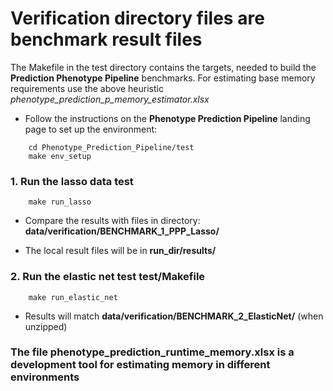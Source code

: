 # Verification directory files are benchmark result files
The Makefile in the test directory contains the targets, needed to build the **Prediction Phenotype Pipeline** benchmarks.
For estimating base memory requirements use the above heuristic _phenotype_prediction_p_memory_estimator.xlsx_


* Follow the instructions on the **Phenotype Prediction Pipeline** landing page to set up the environment:
```
    cd Phenotype_Prediction_Pipeline/test
    make env_setup
```
### 1. Run the lasso data test
```
    make run_lasso
```

* Compare the results with files in directory: **data/verification/BENCHMARK_1_PPP_Lasso/**

* The local result files will be in **run_dir/results/** 

### 2. Run the elastic net test **test/Makefile**

```
    make run_elastic_net
```
* Results will match **data/verification/BENCHMARK_2_ElasticNet/** (when unzipped)

### The file **phenotype_prediction_runtime_memory.xlsx** is a development tool for estimating memory in different environments
